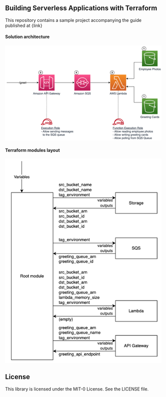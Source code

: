 ## Building Serverless Applications with Terraform 

This repository contains a sample project accompanying the guide published at {link}

#### Solution architecture

![](module6.png)

#### Terraform modules layout

![](module8.png)

## License

This library is licensed under the MIT-0 License. See the LICENSE file.

